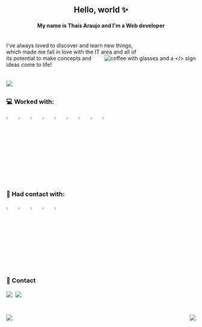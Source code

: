 ## <p align=center>Hello, world :sparkles:</p>

#### <p align=center>My name is Thaís Araujo and I'm a Web developer</p>

<p align=left><br>I've always loved to discover and learn new things, 
<br>which made me fall in love with the IT area and all of
<img align=right src="https://i.imgur.com/pkVQLw5.png" alt="coffee with glasses and a </> sign">
<br>its potential to make concepts and ideas come to life! 
<br>
<br><br><a href="https://thaisaraujo.vercel.app/" target=”_blank”><img src="https://img.shields.io/badge/%E2%99%A1-Portfolio-%2300684c?style=plastic" /></a></p>

##

### 💻 Worked with:
<img src="https://cdn.jsdelivr.net/gh/devicons/devicon/icons/html5/html5-original.svg" width="4%" title="HTML5" alt="HTML5" />&nbsp;&nbsp;
<img src="https://cdn.jsdelivr.net/gh/devicons/devicon/icons/css3/css3-original.svg" width="4%" title="CSS3" alt="CSS3" />&nbsp;&nbsp;
<img src="https://cdn.jsdelivr.net/gh/devicons/devicon/icons/javascript/javascript-original.svg" width="4%" title="JavaScript" alt="JavaScript" />&nbsp;&nbsp;
<img src="https://cdn.jsdelivr.net/gh/devicons/devicon/icons/react/react-original.svg" width="4%" title="React JS" alt="React JS" />&nbsp;&nbsp;
<img src="https://avatars.githubusercontent.com/u/20658825?s=200&v=4" width="4%" title="Styled Components" alt="Styled Components" />&nbsp;&nbsp;
<img src="https://cdn.jsdelivr.net/gh/devicons/devicon/icons/sass/sass-original.svg" width="4%" title="Sass" alt="Sass" />&nbsp;&nbsp;
<img src="https://cdn.jsdelivr.net/gh/devicons/devicon/icons/figma/figma-original.svg" width="4%" title="Figma" alt="Figma" />&nbsp;&nbsp;
<img src="https://cdn.jsdelivr.net/gh/devicons/devicon/icons/bootstrap/bootstrap-original.svg" width="4%" title="Bootstrap" alt="Bootstrap" />&nbsp;&nbsp;
<img src="https://cdn.jsdelivr.net/gh/devicons/devicon/icons/git/git-original.svg" width="4%" title="Git" alt="Git" />
<br><br>
### 🌱 Had contact with:
<img src="https://cdn.jsdelivr.net/gh/devicons/devicon/icons/typescript/typescript-original.svg" width="4%" title="TypeScript" alt="TypeScript" />&nbsp;&nbsp;
<img src="https://cdn.jsdelivr.net/gh/devicons/devicon/icons/jest/jest-plain.svg" width="4%" title="Jest" alt="Jest" />&nbsp;&nbsp;
<img src="https://testing-library.com/img/octopus-128x128.png" width="4%" title="React Testing Library" alt="React Testing Library" />&nbsp;&nbsp;
<img src="https://cdn.jsdelivr.net/gh/devicons/devicon/icons/python/python-original.svg" width="4%" title="Python" alt="Python" />&nbsp;&nbsp;
<img src="https://cdn.jsdelivr.net/gh/devicons/devicon/icons/mysql/mysql-original.svg" width="4%" title="MySQL" alt="MySQL" />
<br>

##

### <div>💬 Contact

<a href="https://www.linkedin.com/in/thaiscdaraujo/" target=”_blank”><img align=center src="https://img.shields.io/badge/LinkedIn-0077B5?style=for-the-badge&logo=linkedin&logoColor=white&style=plastic"></a>&nbsp;
<a href="mailto:thaiscdaraujo95@gmail.com" target=”_blank”><img align=center src="https://img.shields.io/badge/Gmail-D14836?style=for-the-badge&logo=gmail&logoColor=white&style=shield"></a>

##

<br><a href="https://github.com/thais95/github-readme-stats">
  <img src="https://github-readme-stats.vercel.app/api?username=thais95&count_private=true&show_icons=true&theme=gotham&border_color=000001&include_all_commits=true&hide_rank=true" />
</a>
<a href="https://github.com/thais95/convoychat">
  <img align="right" src="https://github-readme-stats.vercel.app/api/top-langs/?username=thais95&theme=gotham&border_color=000001" />
</a>

